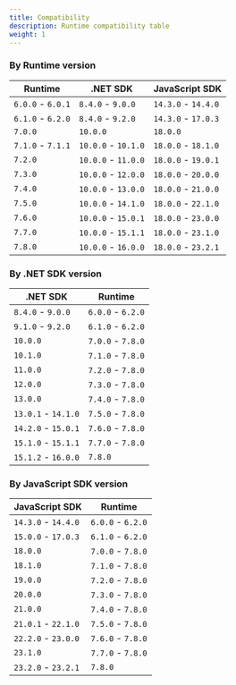 ```yaml
---
title: Compatibility
description: Runtime compatibility table
weight: 1
---
```


### By Runtime version

| Runtime           | .NET SDK            | JavaScript SDK      |
|-------------------|---------------------|---------------------|
| `6.0.0` - `6.0.1` | `8.4.0` - `9.0.0`   | `14.3.0` - `14.4.0` |
| `6.1.0` - `6.2.0` | `8.4.0` - `9.2.0`   | `14.3.0` - `17.0.3` |
| `7.0.0`           | `10.0.0`            | `18.0.0`            |
| `7.1.0` - `7.1.1` | `10.0.0` - `10.1.0` | `18.0.0` - `18.1.0` |
| `7.2.0`           | `10.0.0` - `11.0.0` | `18.0.0` - `19.0.1` |
| `7.3.0`           | `10.0.0` - `12.0.0` | `18.0.0` - `20.0.0` |
| `7.4.0`           | `10.0.0` - `13.0.0` | `18.0.0` - `21.0.0` |
| `7.5.0`           | `10.0.0` - `14.1.0` | `18.0.0` - `22.1.0` |
| `7.6.0`           | `10.0.0` - `15.0.1` | `18.0.0` - `23.0.0` |
| `7.7.0`           | `10.0.0` - `15.1.1` | `18.0.0` - `23.1.0` |
| `7.8.0`           | `10.0.0` - `16.0.0` | `18.0.0` - `23.2.1` |

### By .NET SDK version

| .NET SDK            | Runtime           |
|---------------------|-------------------|
| `8.4.0` - `9.0.0`   | `6.0.0` - `6.2.0` |
| `9.1.0` - `9.2.0`   | `6.1.0` - `6.2.0` |
| `10.0.0`            | `7.0.0` - `7.8.0` |
| `10.1.0`            | `7.1.0` - `7.8.0` |
| `11.0.0`            | `7.2.0` - `7.8.0` |
| `12.0.0`            | `7.3.0` - `7.8.0` |
| `13.0.0`            | `7.4.0` - `7.8.0` |
| `13.0.1` - `14.1.0` | `7.5.0` - `7.8.0` |
| `14.2.0` - `15.0.1` | `7.6.0` - `7.8.0` |
| `15.1.0` - `15.1.1` | `7.7.0` - `7.8.0` |
| `15.1.2` - `16.0.0` | `7.8.0`           |

### By JavaScript SDK version

| JavaScript SDK      | Runtime           |
|---------------------|-------------------|
| `14.3.0` - `14.4.0` | `6.0.0` - `6.2.0` |
| `15.0.0` - `17.0.3` | `6.1.0` - `6.2.0` |
| `18.0.0`            | `7.0.0` - `7.8.0` |
| `18.1.0`            | `7.1.0` - `7.8.0` |
| `19.0.0`            | `7.2.0` - `7.8.0` |
| `20.0.0`            | `7.3.0` - `7.8.0` |
| `21.0.0`            | `7.4.0` - `7.8.0` |
| `21.0.1` - `22.1.0` | `7.5.0` - `7.8.0` |
| `22.2.0` - `23.0.0` | `7.6.0` - `7.8.0` |
| `23.1.0`            | `7.7.0` - `7.8.0` |
| `23.2.0` - `23.2.1` | `7.8.0`           |
